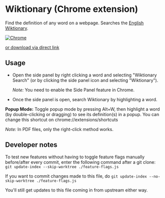 # Wiktionary (Chrome extension)

Find the definition of any word on a webpage. Searches the [English Wiktionary](https://en.wiktionary.org).

[![Chrome](https://storage.googleapis.com/web-dev-uploads/image/WlD8wC6g8khYWPJUsQceQkhXSlv1/UV4C4ybeBTsZt43U4xis.png "Chrome")](https://chrome.google.com/webstore/detail/wiktionary/cgeoeehlcbijkefhlmcnoahlelccfndj)

[or download via direct link](https://github.com/danial23/wiktionary-chrome-extension/releases/download/v0.2.1/wiktionary-chrome-extension.crx)

## Usage

- Open the side panel by right clicking a word and selecting "Wiktionary Search" (or by clicking the side panel icon and selecting "Wiktionary").

  _Note:_ You need to enable the Side Panel feature in Chrome.

- Once the side panel is open, search Wiktionary by highlighting a word.

**Popup Mode:** Toggle popup mode by pressing Alt+W, then highlight a word (by double-clicking or dragging) to see its definition(s) in a popup. You can change this shortcut on chrome://extensions/shortcuts

_Note:_ In PDF files, only the right-click method works.

## Developer notes

To test new features without having to toggle feature flags manually before/after every commit, enter the following command after a git clone: `git update-index --skip-worktree ./feature-flags.js`

If you want to commit changes made to this file, do `git update-index --no-skip-worktree ./feature-flags.js`

You'll still get updates to this file coming in from upstream either way.
